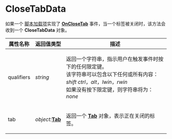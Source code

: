 # CloseTabData

如果一个 [脚本加载项](/Manual/scripting/script_add-ins/README.zh.md)实现了 **[OnCloseTab](../scripting_events/onclosetab.zh.md)** 事件，当一个标签被关闭时，该方法会收到一个 **CloseTabData** 对象。

<table>
<thead><tr><th>
属性名称</th><th>
返回值类型</th><th>
描述
</th></tr></thead><tbody><tr><td>
qualifiers</td><td>

*string*</td><td>

返回一个字符串，指示用户在触发事件时按下的任何限定键。  
该字符串可以包含以下任何或所有内容：*shift* *ctrl*，*alt*，*lwin*，*rwin*  
如果没有按下限定键，则字符串将为：*none*
</td></tr><tr><td>
tab</td><td>

*object:***[Tab](tab.zh.md)**</td><td>

返回一个 **[Tab](tab.zh.md)** 对象，表示正在关闭的标签。
</td></tr></tbody>
</table>